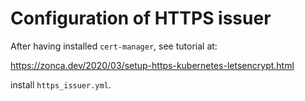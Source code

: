Configuration of HTTPS issuer
=============================

After having installed `cert-manager`, see tutorial at:

<https://zonca.dev/2020/03/setup-https-kubernetes-letsencrypt.html>

install `https_issuer.yml`.
